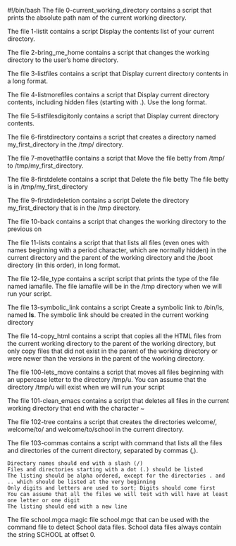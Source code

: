 #!/bin/bash
The file 0-current_working_directory contains a script that prints the absolute path nam of the current working directory.

The file 1-listit contains a script Display the contents list of your current directory.

The file 2-bring_me_home contains a script that changes the working directory to the user’s home directory.

The file 3-listfiles contains a script that Display current directory contents in a long format.

The file 4-listmorefiles contains a script that Display current directory contents, including hidden files (starting with .). Use the long format.

The file 5-listfilesdigitonly contains a script that Display current directory contents.

The file 6-firstdirectory contains a script that creates a directory named my_first_directory in the /tmp/ directory.

The file 7-movethatfile contains a script that Move the file betty from /tmp/ to /tmp/my_first_directory.

The file 8-firstdelete contains a script that Delete the file betty The file betty is in /tmp/my_first_directory

The file 9-firstdirdeletion contains a script Delete the directory my_first_directory that is in the /tmp directory.

The file 10-back contains a script  that changes the working directory to the previous on

The file 11-lists contains a script that that lists all files (even ones with names beginning with a period character, which are normally hidden) in the current directory and the parent of the working directory and the /boot directory (in this order), in long format.

The file 12-file_type contains a script script that prints the type of the file named iamafile. The file iamafile will be in the /tmp directory when we will run your script.

The file 13-symbolic_link contains a script Create a symbolic link to /bin/ls, named __ls__. The symbolic link should be created in the current working directory

The file 14-copy_html contains a script that copies all the HTML files from the current working directory to the parent of the working directory, but only copy files that did not exist in the parent of the working directory or were newer than the versions in the parent of the working directory.

The file 100-lets_move contains a script that moves all files beginning with an uppercase letter to the directory /tmp/u.
You can assume that the directory /tmp/u will exist when we will run your script

The file 101-clean_emacs contains a script that deletes all files in the current working directory that end with the character ~

The file 102-tree contains a script that creates the directories welcome/, welcome/to/ and welcome/to/school in the current directory.

The file 103-commas contains a script with command that lists all the files and directories of the current directory, separated by commas (,).

    Directory names should end with a slash (/)
    Files and directories starting with a dot (.) should be listed
    The listing should be alpha ordered, except for the directories . and .. which should be listed at the very beginning
    Only digits and letters are used to sort; Digits should come first
    You can assume that all the files we will test with will have at least one letter or one digit
    The listing should end with a new line

The file school.mgca magic file school.mgc that can be used with the command file to detect School data files. School data files always contain the string SCHOOL at offset 0.

